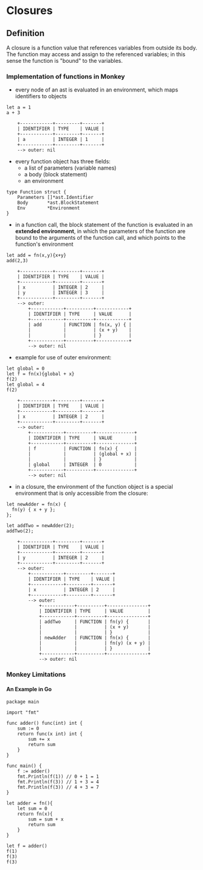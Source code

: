 

# Closures

## Definition

A closure is a function value that references variables from outside its body. The function may access and assign to the referenced variables; in this sense the function is "bound" to the variables. 

### Implementation of functions in Monkey

- every node of an ast is evaluated in an environment, which maps identifiers to objects

```
let a = 1
a + 3 
```

```
    +------------+---------+-------+
    | IDENTIFIER | TYPE    | VALUE |
    +------------+---------+-------+
    | a          | INTEGER | 1     |
    +------------+---------+-------+
    --> outer: nil
```
- every function object has three fields:
  - a list of parameters (variable names)
  - a body (block statement)
  - an environment

```golang 
type Function struct {
	Parameters []*ast.Identifier
	Body       *ast.BlockStatement
	Env        *Environment
}
```

- in a function call, the block statement of the function is evaluated in an **extended environment**, in which the parameters of the function are bound to the arguments of the function call, and which points to the function's environment 

```
let add = fn(x,y){x+y}
add(2,3)
```

```
    +------------+---------+-------+
    | IDENTIFIER | TYPE    | VALUE |
    +------------+---------+-------+
    | x          | INTEGER | 2     |
    | y          | INTEGER | 3     |
    +------------+---------+-------+
    --> outer: 
        +------------+----------+------------+
        | IDENTIFIER | TYPE     | VALUE      |
        +------------+----------+------------+
        | add        | FUNCTION | fn(x, y) { |
        |            |          | (x + y)    |
        |            |          | }          |
        +------------+----------+------------+
        --> outer: nil
```

- example for use of outer environment:

```
let global = 0
let f = fn(x){global + x}
f(2)
let global = 4
f(2)
```
```
    +------------+---------+-------+
    | IDENTIFIER | TYPE    | VALUE |
    +------------+---------+-------+
    | x          | INTEGER | 2     |
    +------------+---------+-------+
    --> outer: 
        +------------+----------+--------------+
        | IDENTIFIER | TYPE     | VALUE        |
        +------------+----------+--------------+
        | f          | FUNCTION | fn(x) {      |
        |            |          | (global + x) |
        |            |          | }            |
        | global     | INTEGER  | 0            |
        +------------+----------+--------------+
        --> outer: nil
```

- in a closure, the environment of the function object is a special environment that is only accessible from the closure:

```
let newAdder = fn(x) {
  fn(y) { x + y };
};

let addTwo = newAdder(2);
addTwo(2); 
```

```
    +------------+---------+-------+
    | IDENTIFIER | TYPE    | VALUE |
    +------------+---------+-------+
    | y          | INTEGER | 2     |
    +------------+---------+-------+
    --> outer: 
        +------------+---------+-------+
        | IDENTIFIER | TYPE    | VALUE |
        +------------+---------+-------+
        | x          | INTEGER | 2     |
        +------------+---------+-------+
        --> outer: 
            +------------+----------+---------------+
            | IDENTIFIER | TYPE     | VALUE         |
            +------------+----------+---------------+
            | addTwo     | FUNCTION | fn(y) {       |
            |            |          | (x + y)       |
            |            |          | }             |
            | newAdder   | FUNCTION | fn(x) {       |
            |            |          | fn(y) (x + y) |
            |            |          | }             |
            +------------+----------+---------------+
            --> outer: nil
```


### Monkey Limitations

#### An Example in Go

```golang 
package main

import "fmt"

func adder() func(int) int {
	sum := 0
	return func(x int) int {
		sum += x
		return sum
	}
}

func main() {
	f := adder()
	fmt.Println(f(1)) // 0 + 1 = 1
	fmt.Println(f(3)) // 1 + 3 = 4
	fmt.Println(f(3)) // 4 + 3 = 7
}
```

```
let adder = fn(){
    let sum = 0
    return fn(x){
        sum = sum + x
        return sum
    }
}

let f = adder()
f(1)
f(3)
f(3)
```




